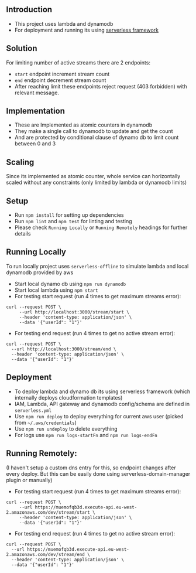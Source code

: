 ## Introduction
- This project uses lambda and dynamodb
- For deployment and running its using [serverless framework](https://serverless.com/)

## Solution
For limiting number of active streams there are 2 endpoints:
- `start` endpoint increment stream count
- `end` endpoint decrement stream count
- After reaching limit these endpoints reject request (403 forbidden) with relevant message.

## Implementation
- These are Implemented as atomic counters in dynamodb
- They make a single call to dynamodb to update and get the count
- And are protected by conditional clause of dynamo db to limit count between 0 and 3

## Scaling
Since its implemented as atomic counter, whole service can horizontally scaled without
any constraints (only limited by lambda or dynamodb limits)

## Setup
- Run `npm install` for setting up dependencies
- Run `npm lint` and `npm test` for linting and testing
- Please check `Running Locally` or `Running Remotely` headings for further details
   
## Running Locally
To run locally project uses `serverless-offline` to simulate lambda and local dynamodb provided by aws
- Start local dynamo db using `npm run dynamodb`
- Start local lambda using `npm start`
- For testing start request (run 4 times to get maximum streams error):
```
curl --request POST \
     --url http://localhost:3000/stream/start \
     --header 'content-type: application/json' \
     --data '{"userId": "1"}'
```
- For testing end request (run 4 times to get no active stream error):
```
curl --request POST \
  --url http://localhost:3000/stream/end \
  --header 'content-type: application/json' \
  --data '{"userId": "1"}'
```

## Deployment
- To deploy lambda and dynamo db its using serverless framework (which internally deploys cloudformation templates)
- IAM, Lambda, API gateway and dynamodb config/schema are defined in `serverless.yml`
- Use `npm run deploy` to deploy everything for current aws user (picked from `~/.aws/credentials`)
- Use `npm run undeploy` to delete everything
- For logs use `npm run logs-startFn` and `npm run logs-endFn`

## Running Remotely:
(I haven't setup a custom dns entry for this, so endpoint changes after every deploy.
But this can be easily done using serverless-domain-manager plugin or manually)

- For testing start request (run 4 times to get maximum streams error):
```
curl --request POST \
     --url https://muemofqb3d.execute-api.eu-west-2.amazonaws.com/dev/stream/start \
     --header 'content-type: application/json' \
     --data '{"userId": "1"}'
```
- For testing end request (run 4 times to get no active stream error):
```
curl --request POST \
  --url https://muemofqb3d.execute-api.eu-west-2.amazonaws.com/dev/stream/end \
  --header 'content-type: application/json' \
  --data '{"userId": "1"}'
```
